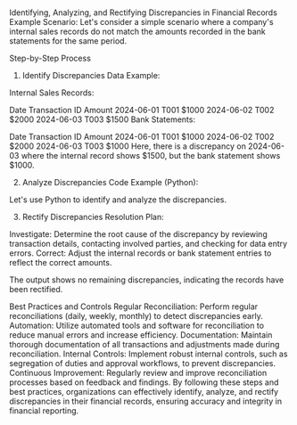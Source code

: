 #
Identifying, Analyzing, and Rectifying Discrepancies in Financial Records
Example Scenario:
Let's consider a simple scenario where a company's internal sales records do not match the amounts recorded in the bank statements for the same period.

Step-by-Step Process
1. Identify Discrepancies
Data Example:

Internal Sales Records:

Date	Transaction ID	Amount
2024-06-01	T001	$1000
2024-06-02	T002	$2000
2024-06-03	T003	$1500
Bank Statements:

Date	Transaction ID	Amount
2024-06-01	T001	$1000
2024-06-02	T002	$2000
2024-06-03	T003	$1000
Here, there is a discrepancy on 2024-06-03 where the internal record shows $1500, but the bank statement shows $1000.

2. Analyze Discrepancies
Code Example (Python):

Let's use Python to identify and analyze the discrepancies.




3. Rectify Discrepancies
Resolution Plan:

Investigate: Determine the root cause of the discrepancy by reviewing transaction details, contacting involved parties, and checking for data entry errors.
Correct: Adjust the internal records or bank statement entries to reflect the correct amounts.


The output shows no remaining discrepancies, indicating the records have been rectified.

Best Practices and Controls
Regular Reconciliation: Perform regular reconciliations (daily, weekly, monthly) to detect discrepancies early.
Automation: Utilize automated tools and software for reconciliation to reduce manual errors and increase efficiency.
Documentation: Maintain thorough documentation of all transactions and adjustments made during reconciliation.
Internal Controls: Implement robust internal controls, such as segregation of duties and approval workflows, to prevent discrepancies.
Continuous Improvement: Regularly review and improve reconciliation processes based on feedback and findings.
By following these steps and best practices, organizations can effectively identify, analyze, and rectify discrepancies in their financial records, ensuring accuracy and integrity in financial reporting.





